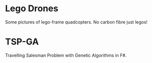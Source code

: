 # Lego Drones
Some pictures of lego-frame quadcopters. No carbon fibre just legos!

# TSP-GA
Travelling Salesman Problem with Genetic Algorithms in F#.
